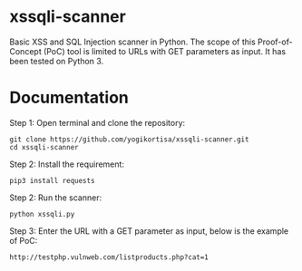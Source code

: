 # xssqli-scanner
Basic XSS and SQL Injection scanner in Python. The scope of this Proof-of-Concept (PoC) tool is limited to URLs with GET parameters as input. It has been tested on Python 3.

# Documentation
Step 1: Open terminal and clone the repository:

```
git clone https://github.com/yogikortisa/xssqli-scanner.git
cd xssqli-scanner
```

Step 2: Install the requirement:

```
pip3 install requests
```

Step 2: Run the scanner:

```
python xssqli.py
```

Step 3: Enter the URL with a GET parameter as input, below is the example of PoC:

```
http://testphp.vulnweb.com/listproducts.php?cat=1
```
